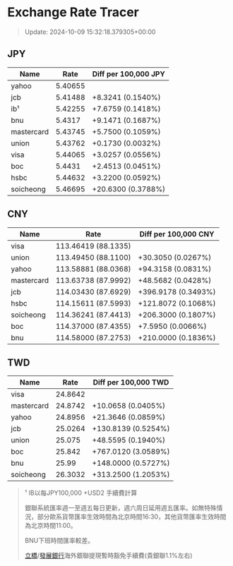 # Exchange Rate Tracer

> Update: 2024-10-09 15:32:18.379305+00:00

## JPY

| Name       |    Rate | Diff per 100,000 JPY   |
|------------|---------|------------------------|
| yahoo      | 5.40655 |                        |
| jcb        | 5.41488 | +8.3241 (0.1540%)      |
| ib¹        | 5.42255 | +7.6759 (0.1418%)      |
| bnu        | 5.4317  | +9.1471 (0.1687%)      |
| mastercard | 5.43745 | +5.7500 (0.1059%)      |
| union      | 5.43762 | +0.1730 (0.0032%)      |
| visa       | 5.44065 | +3.0257 (0.0556%)      |
| boc        | 5.4431  | +2.4513 (0.0451%)      |
| hsbc       | 5.44632 | +3.2200 (0.0592%)      |
| soicheong  | 5.46695 | +20.6300 (0.3788%)     |

## CNY

| Name       | Rate                | Diff per 100,000 CNY   |
|------------|---------------------|------------------------|
| visa       | 113.46419	(88.1335) |                        |
| union      | 113.49450	(88.1100) | +30.3050 (0.0267%)     |
| yahoo      | 113.58881	(88.0368) | +94.3158 (0.0831%)     |
| mastercard | 113.63738	(87.9992) | +48.5682 (0.0428%)     |
| jcb        | 114.03430	(87.6929) | +396.9178 (0.3493%)    |
| hsbc       | 114.15611	(87.5993) | +121.8072 (0.1068%)    |
| soicheong  | 114.36241	(87.4413) | +206.3000 (0.1807%)    |
| boc        | 114.37000	(87.4355) | +7.5950 (0.0066%)      |
| bnu        | 114.58000	(87.2753) | +210.0000 (0.1836%)    |

## TWD

| Name       |    Rate | Diff per 100,000 TWD   |
|------------|---------|------------------------|
| visa       | 24.8642 |                        |
| mastercard | 24.8742 | +10.0658 (0.0405%)     |
| yahoo      | 24.8956 | +21.3646 (0.0859%)     |
| jcb        | 25.0264 | +130.8139 (0.5254%)    |
| union      | 25.075  | +48.5595 (0.1940%)     |
| boc        | 25.842  | +767.0120 (3.0589%)    |
| bnu        | 25.99   | +148.0000 (0.5727%)    |
| soicheong  | 26.3032 | +313.2500 (1.2053%)    |


> ¹ IB以每JPY100,000 +USD2 手續費計算
>
> 銀聯系統匯率週一至週五每日更新，週六周日延用週五匯率。如無特殊情況，部分歐系貨幣匯率生效時間為北京時間16:30，其他貨幣匯率生效時間為北京時間11:00。
>
> BNU下班時間匯率較差。
>
> [立橋](https://www.wlbank.com.mo/uploads/ueditor/file/20181211/1544536513900230.pdf)/[發展銀行](https://www.mdb.com.mo/Service_Charges_20230728.pdf)海外銀聯提現暫時豁免手續費(貴銀聯1.1%左右)

